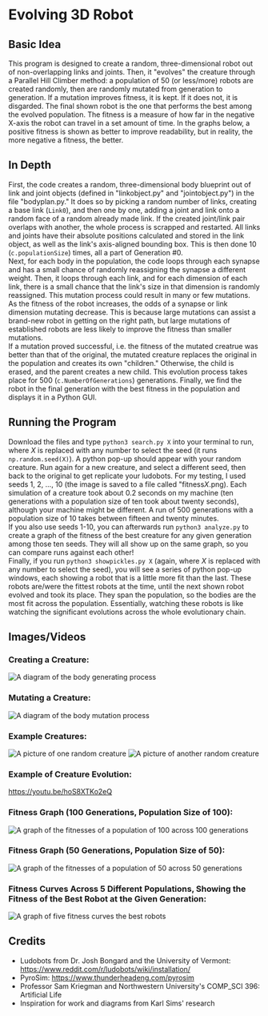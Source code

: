 # Evolving 3D Robot

## Basic Idea
This program is designed to create a random, three-dimensional robot out of non-overlapping links and joints. Then, it
"evolves" the creature through a Parallel Hill Climber method: a population of 50 (or less/more) robots are created
randomly, then are randomly mutated from generation to generation. If a mutation improves fitness, it is kept. If it
does not, it is disgarded. The final shown robot is the one that performs the best among the evolved population. The
fitness is a measure of how far in the negative X-axis the robot can travel in a set amount of time. In the graphs
below, a positive fitness is shown as better to improve readability, but in reality, the more negative a fitness, the
better.

## In Depth
First, the code creates a random, three-dimensional body blueprint out of link and joint objects (defined in 
"linkobject.py" and "jointobject.py") in the file "bodyplan.py." It does so by picking a random number of links,
creating a base link (`Link0`), and then one by one, adding a joint and link onto a random face of a random already made
link. If the created joint/link pair overlaps with another, the whole process is scrapped and restarted. All links and
joints have their absolute positions calculated and stored in the link object, as well as the link's axis-aligned 
bounding box. This is then done 10 (`c.populationSize`) times, all a part of Generation #0.  
Next, for each body in the population, the code loops through each synapse and has a small chance of randomly 
reassigning the synapse a different weight. Then, it loops through each link, and for each dimension of each link, there
is a small chance that the link's size in that dimension is randomly reassigned. This mutation process could result in
many or few mutations. As the fitness of the robot increases, the odds of a synapse or link dimension mutating decrease.
This is because large mutations can assist a brand-new robot in getting on the right path, but large mutations of 
established robots are less likely to improve the fitness than smaller mutations.  
If a mutation proved successful, i.e. the fitness of the mutated creatrue was better than that of the original, the 
mutated creature replaces the original in the population and creates its own "children." Otherwise, the child is
erased, and the parent creates a new child. This evolution process takes place for 500 (`c.NumberOfGenerations`)
generations. Finally, we find the robot in the final generation with the best fitness in the population and displays it
in a Python GUI.

## Running the Program
Download the files and type `python3 search.py X` into your terminal to run, where _X_ is replaced with any number to
select the seed (it runs `np.random.seed(X)`). A python pop-up should appear with your random creature. Run again for a
new creature, and select a different seed, then back to the original to get replicate your ludobots. For my testing, I
used seeds 1, 2, ..., 10 (the image is saved to a file called "fitness*X*.png). Each simulation of a creature took about 0.2
seconds on my machine (ten generations with a population size of ten took about twenty seconds), although your machine might
be different. A run of 500 generations with a population size of 10 takes between fifteen and twenty minutes.  
If you also use seeds 1-10, you can afterwards run `python3 analyze.py` to create a graph of the fitness of the best creature
for any given generation among those ten seeds. They will all show up on the same graph, so you can compare runs against
each other!  
Finally, if you run `python3 showpickles.py X` (again, where _X_ is replaced with any number to select the seed), you will
see a series of python pop-up windows, each showing a robot that is a little more fit than the last. These robots are/were
the fittest robots at the time, until the next shown robot evolved and took its place. They span the population, so the bodies
are the most fit across the population. Essentially, watching these robots is like watching the significant evolutions across
the whole evolutionary chain.

## Images/Videos
### Creating a Creature:
![A diagram of the body generating process](images/diagram.jpg "Body Diagram")

### Mutating a Creature:
![A diagram of the body mutation process](images/mutation.jpg "Mutation Diagram")

### Example Creatures:
![A picture of one random creature](images/creature1.png "Random Creature #1")
![A picture of another random creature](images/creature2.png "Random Creature #2")

### Example of Creature Evolution:
<https://youtu.be/hoS8XTKo2eQ>

### Fitness Graph (100 Generations, Population Size of 100):
![A graph of the fitnesses of a population of 100 across 100 generations](graphs/fitness1.png "Graph: 100, 100")

### Fitness Graph (50 Generations, Population Size of 50):
![A graph of the fitnesses of a population of 50 across 50 generations](graphs/fitness4.png "Graph: 50, 50")

### Fitness Curves Across 5 Different Populations, Showing the Fitness of the Best Robot at the Given Generation:
![A graph of five fitness curves the best robots](graphs/fitnessBests.png "Graph: 5 Curves")

## Credits
* Ludobots from Dr. Josh Bongard and the University of Vermont: <https://www.reddit.com/r/ludobots/wiki/installation/>
* PyroSim: <https://www.thunderheadeng.com/pyrosim>
* Professor Sam Kriegman and Northwestern University's COMP_SCI 396: Artificial Life
* Inspiration for work and diagrams from Karl Sims' research
